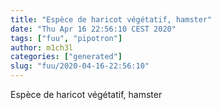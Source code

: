 ```yaml
---
title: "Espèce de haricot végétatif, hamster"
date: "Thu Apr 16 22:56:10 CEST 2020"
tags: ["fuu", "pipotron"]
author: m1ch3l
categories: ["generated"]
slug: "fuu/2020-04-16-22:56:10"
---
```


Espèce de haricot végétatif, hamster
